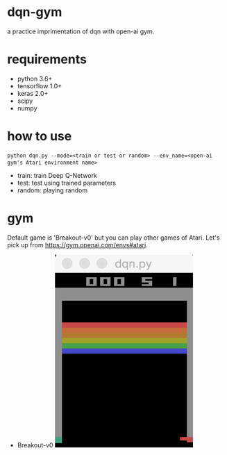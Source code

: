 # dqn-gym
a practice imprimentation of dqn with open-ai gym.

# requirements
- python 3.6+
- tensorflow 1.0+
- keras 2.0+
- scipy
- numpy

# how to use
```
python dqn.py --mode=<train or test or random> --env_name=<open-ai gym's Atari environment name>
```

- train: train Deep Q-Network
- test: test using trained parameters
- random: playing random

# gym
Default game is 'Breakout-v0' but you can play other games of Atari. Let's pick up from https://gym.openai.com/envs#atari.

- Breakout-v0
![top-page](dqn-atari-bv0.png)
